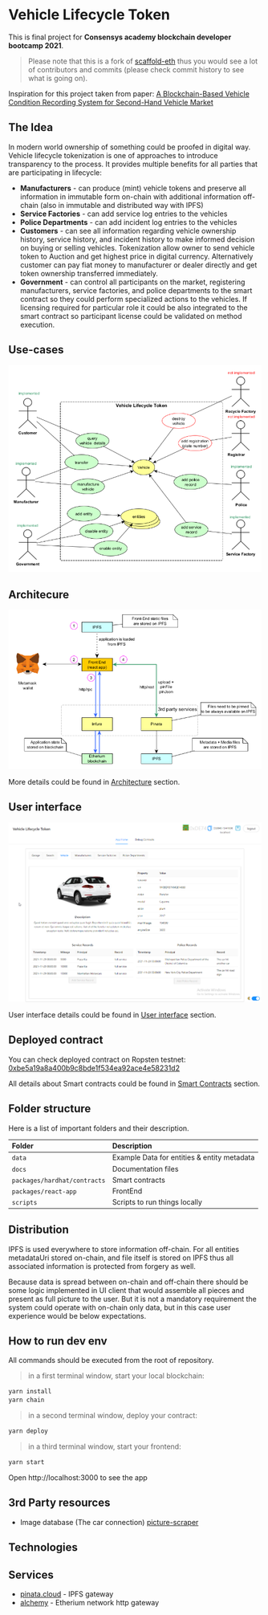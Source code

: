 # Vehicle Lifecycle Token

This is final project for **Consensys academy blockchain developer bootcamp 2021**.

> Please note that this is a fork of [scaffold-eth](https://github.com/scaffold-eth/scaffold-eth) thus you would see a lot of contributors and commits (please check commit history to see what is going on).

Inspiration for this project taken from paper: [A Blockchain-Based Vehicle Condition Recording System for Second-Hand Vehicle Market](https://www.hindawi.com/journals/wcmc/2021/6623251/)

## The Idea

In modern world ownership of something could be proofed in digital way.
Vehicle lifecycle tokenization is one of approaches to introduce transparency to the process.
It provides multiple benefits for all parties that are participating in lifecycle:

- **Manufacturers** - can produce (mint) vehicle tokens and preserve all information in immutable form on-chain with additional information off-chain (also in immutable and distributed way with IPFS)
- **Service Factories** - can add service log entries to the vehicles
- **Police Departments** - can add incident log entries to the vehicles
- **Customers** - can see all information regarding vehicle ownership history, service history, and incident history to make informed decision on buying or selling vehicles. Tokenization allow owner to send vehicle token to Auction and get highest price in digital currency. Alternatively customer can pay fiat money to manufacturer or dealer directly and get token ownership transferred immediately.
- **Government** - can control all participants on the market, registering manufacturers, service factories, and police departments to the smart contract so they could perform specialized actions to the vehicles. If licensing required for particular role it could be also integrated to the smart contract so participant license could be validated on method execution.

## Use-cases

![use cases](docs/images/use-cases.png)

## Architecure

![architecture](docs/images/architecure.png)

More details could be found in [Architecture](docs/architecture.md) section.

## User interface

![user interface](docs/images/ui/3_vehicle.png)

User interface details could be found in [User interface](docs/user-interface.md) section.

## Deployed contract

You can check deployed contract on Ropsten testnet:
[0xbe5a19a8a400b9c8bde1f534ea92ace4e58231d2](https://ropsten.etherscan.io/address/0xbe5a19a8a400b9c8bde1f534ea92ace4e58231d2)

All details about Smart contracts could be found in [Smart Contracts](docs/smart-contracts.md) section.

## Folder structure

Here is a list of important folders and their description.

| Folder                       | Description                                 |
|:-----------------------------|:--------------------------------------------|
| `data`                       | Example Data for entities & entity metadata |
| `docs`                       | Documentation files                         |
| `packages/hardhat/contracts` | Smart contracts                             |
| `packages/react-app`         | FrontEnd                                    |
| `scripts`                    | Scripts to run things locally               |


## Distribution

IPFS is used everywhere to store information off-chain. For all entities metadataUri stored on-chain, and file itself is stored on IPFS thus all associated information is protected from forgery as well.

Because data is spread between on-chain and off-chain there should be some logic implemented in UI client that would assemble all pieces and present as full picture to the user. But it is not a mandatory requirement the system could operate with on-chain only data, but in this case user experience would be below expectations.

## How to run dev env

All commands should be executed from the root of repository.

> in a first terminal window, start your local blockchain:

```bash
yarn install
yarn chain
```

> in a second terminal window, deploy your contract:

```bash
yarn deploy
```

> in a third terminal window, start your frontend:

```bash
yarn start
```

Open http://localhost:3000 to see the app

## 3rd Party resources

- Image database (The car connection) [picture-scraper](https://github.com/nicolas-gervais/predicting-car-price-from-scraped-data/tree/master/picture-scraper)

## Technologies

## Services

- [pinata.cloud](http://pinata.cloud) - IPFS gateway
- [alchemy](alchemy.com) - Etherium network http gateway
